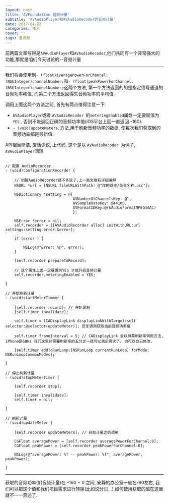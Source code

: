 ```yaml
---
layout: post
title: 'AVFoundation 音频计量'
subtitle: 'AVAudioPlayer和AVAudioRecoder的音频计量'
date: 2017-04-22
categories: 技术
cover: ''
tags: 音视频
---
```



前两篇文章写得是`AVAudioPlayer`和`AVAudioRecoder`,他们共同有一个非常强大的功能,那就是咱们今天讨论的--音频计量

---
我们将会使用到`- (float)averagePowerForChannel:(NSUInteger)channelNumber;`和`- (float)peakPowerForChannel:(NSUInteger)channelNumber;`这两个方法, 第一个方法返回的的是指定信号通道的音频功率峰值, 而第二个方法返回得失音频功率的平均值.

调用上面这两个方法之前, 首先有两点值得注意一下:

 - `AVAudioPlayer`或者 `AVAudioRecoder `的`meteringEnabled`属性一定要赋值为`YES` , 否则不能返回正确的音频功率值(iOS平台上回一直返回 -160).
- `- (void)updateMeters;`方法,用于刷新音频功率的数据, 使每次我们获取到的音频功率都是最新值.

API相当简洁, 废话少说, 上代码.
这个是以  `AVAudioRecoder `为例子, `AVAudioPlayer`同理.

<pre><code class="language-objectivec">
// 配置 AudioRecorder
- (void)configurationRecorder {
    
    // 创建AudioRecorder就不多说了,上一篇文章有详细讲解
    NSURL *url = [NSURL fileURLWithPath: @"你的路径/录音名称.acc"];
    
    NSDictionary *setting = @{
                              AVNumberOfChannelsKey: @1,
                              AVSampleRateKey: @44100,
                              AVFormatIDKey:@(kAudioFormatMPEG4AAC)
                              };
    
    NSError *error = nil;
    self.recorder = [[AVAudioRecorder alloc] initWithURL:url settings:setting error:&error];

    if (error ) {
        
        NSLog(@"Error: %@", error);
    }
    
    [self.recorder prepareToRecord];
    
    // 这个属性上面一定要置为YES 才能开启音频计量
    self.recorder.meteringEnabled = YES;
    
}

// 开始刷新计量
- (void)startMeterTimmer {
    
    [self.recorder record]; // 开始录制
    [self.timer invalidate];
    
    self.timer = [CADisplayLink displayLinkWithTarget:self selector:@selector(updateMeter)]; 反复调用获取当前音频功率值
    
    self.timer.frameInterval = 5; // CADisplayLink 会以屏幕刷新率调用方法, iPhone是60Hz 我们这里只需要刷新率的五分之一就可以满足需求了, 也可以自己修改.
    
    [self.timer addToRunLoop:[NSRunLoop currentRunLoop] forMode: NSRunLoopCommonModes];
    
}

// 停止刷新计量
- (void)stopMeterTimer {
    
    [self.recorder stop];

    [self.timer invalidate];
    self.timer = nil;

}

// 刷新计量
- (void)updateMeter {
    
    [self.recorder updateMeters]; // 获取计量之前调用
    
    CGFloat averagePower = [self.recorder averagePowerForChannel:0];
    CGFloat peakPower = [self.recorder peakPowerForChannel:0];
    
    NSLog(@"averagePower: %f -- peakPower: %f", averagePower, peakPower);

}
</code></pre>

---

获取的音频功率值(音频计量)在 -160 ~ 0 之间, 安静的办公室一般在-80左右, 我们可以把这个值和我们项目需求进行转换(比如说分贝...),如何使用获取的值在这里就不一一赘述了.

